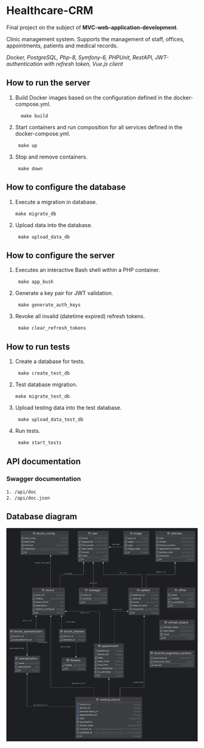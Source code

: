 # Healthcare-CRM

Final project on the subject of **MVC-web-application-development**.

Сlinic management system. Supports the management of staff, offices, appointments, patients and medical records.

<i>Docker, PostgreSQL, Php-8, Symfony-6, PHPUnit, RestAPI, JWT-authentication with refresh token, Vue.js client</i>

## How to run the server

1. Build Docker images based on the configuration defined in the docker-compose.yml.

         make build

2. Start containers and run composition for all services defined in the docker-compose.yml.

        make up

3. Stop and remove containers.

        make down

## How to configure the database

1.  Execute a migration in database.

        make migrate_db

2. Upload data into the database.

        make upload_data_db


## How to configure the server

1. Executes an interactive Bash shell within a PHP container.

        make app_bush

2. Generate a key pair for JWT validation.

        make generate_auth_keys

3. Revoke all invalid (datetime expired) refresh tokens.

        make clear_refresh_tokens

## How to run tests

1. Create a database for tests.

        make create_test_db

2. Test database migration.

       make migrate_test_db

3. Upload testing data into the test database.

        make upload_data_test_db

4. Run tests.

        make start_tests

## API documentation

### Swagger documentation 

    1. /api/doc
    2. /api/doc.json


## Database diagram

![Database diagram](https://github.com/gitEugeneL/Healthcare-CRM/blob/main/diagram.png?raw=true)
